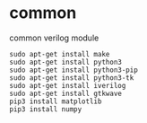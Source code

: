 # common
common verilog module 

```
sudo apt-get install make
sudo apt-get install python3
sudo apt-get install python3-pip
sudo apt-get install python3-tk
sudo apt-get install iverilog
sudo apt-get install gtkwave
pip3 install matplotlib
pip3 install numpy

```
